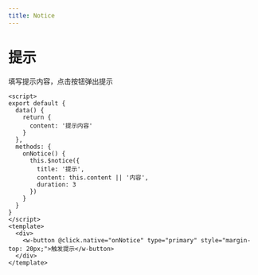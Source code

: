 ```yaml
---
title: Notice
---
```


# 提示

填写提示内容，点击按钮弹出提示

<script>
export default {
  data() {
    return {
      content: '提示内容'
    }
  },
  methods: {
    onNotice() {
      this.$notice({
        title: '提示',
        content: this.content || '内容',
        duration: 3
      })
    }
  }
}
</script>
<template>
  <div>
    <w-button @click.native="onNotice" type="primary" style="margin-top: 20px;">触发提示</w-button>
  </div>
</template>

```vue
<script>
export default {
  data() {
    return {
      content: '提示内容'
    }
  },
  methods: {
    onNotice() {
      this.$notice({
        title: '提示',
        content: this.content || '内容',
        duration: 3
      })
    }
  }
}
</script>
<template>
  <div>
    <w-button @click.native="onNotice" type="primary" style="margin-top: 20px;">触发提示</w-button>
  </div>
</template>
```
